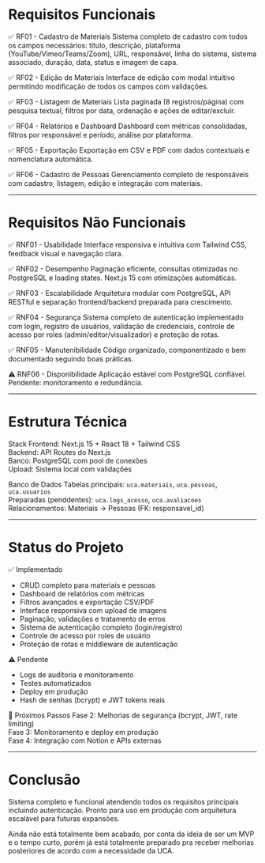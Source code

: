 # Requisitos Funcionais

✅ RF01 - Cadastro de Materiais
Sistema completo de cadastro com todos os campos necessários: título, descrição, plataforma (YouTube/Vimeo/Teams/Zoom), URL, responsável, linha do sistema, sistema associado, duração, data, status e imagem de capa.

✅ RF02 - Edição de Materiais
Interface de edição com modal intuitivo permitindo modificação de todos os campos com validações.

✅ RF03 - Listagem de Materiais
Lista paginada (8 registros/página) com pesquisa textual, filtros por data, ordenação e ações de editar/excluir.

✅ RF04 - Relatórios e Dashboard
Dashboard com métricas consolidadas, filtros por responsável e período, análise por plataforma.

✅ RF05 - Exportação
Exportação em CSV e PDF com dados contextuais e nomenclatura automática.

✅ RF06 - Cadastro de Pessoas
Gerenciamento completo de responsáveis com cadastro, listagem, edição e integração com materiais.

---

# Requisitos Não Funcionais

✅ RNF01 - Usabilidade
Interface responsiva e intuitiva com Tailwind CSS, feedback visual e navegação clara.

✅ RNF02 - Desempenho
Paginação eficiente, consultas otimizadas no PostgreSQL e loading states. Next.js 15 com otimizações automáticas.

✅ RNF03 - Escalabilidade
Arquitetura modular com PostgreSQL, API RESTful e separação frontend/backend preparada para crescimento.

✅ RNF04 - Segurança
Sistema completo de autenticação implementado com login, registro de usuários, validação de credenciais, controle de acesso por roles (admin/editor/visualizador) e proteção de rotas.

✅ RNF05 - Manutenibilidade
Código organizado, componentizado e bem documentado seguindo boas práticas.

⚠️ RNF06 - Disponibilidade
Aplicação estável com PostgreSQL confiável. Pendente: monitoramento e redundância.

---

# Estrutura Técnica

Stack
Frontend: Next.js 15 + React 18 + Tailwind CSS  
Backend: API Routes do Next.js  
Banco: PostgreSQL com pool de conexões  
Upload: Sistema local com validações

Banco de Dados
Tabelas principais: `uca.materiais`, `uca.pessoas`, `uca.usuarios`  
Preparadas (penddentes): `uca.logs_acesso`, `uca.avaliacoes`  
Relacionamentos: Materiais → Pessoas (FK: responsavel_id)

---

# Status do Projeto

✅ Implementado
- CRUD completo para materiais e pessoas
- Dashboard de relatórios com métricas
- Filtros avançados e exportação CSV/PDF
- Interface responsiva com upload de imagens
- Paginação, validações e tratamento de erros
- Sistema de autenticação completo (login/registro)
- Controle de acesso por roles de usuário
- Proteção de rotas e middleware de autenticação

⚠️ Pendente
- Logs de auditoria e monitoramento
- Testes automatizados
- Deploy em produção
- Hash de senhas (bcrypt) e JWT tokens reais

🔄 Próximos Passos
Fase 2: Melhorias de segurança (bcrypt, JWT, rate limiting)  
Fase 3: Monitoramento e deploy em produção  
Fase 4: Integração com Notion e APIs externas

---

# Conclusão

Sistema completo e funcional atendendo todos os requisitos principais incluindo autenticação. Pronto para uso em produção com arquitetura escalável para futuras expansões.

Ainda não está totalmente bem acabado, por conta da ideia de ser um MVP e o tempo curto, porém já está totalmente preparado pra receber melhorias posteriores de acordo com a necessidade da UCA.
